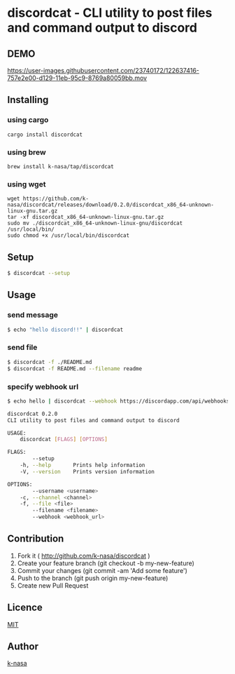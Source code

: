 # discordcat - CLI utility to post files and command output to discord


## DEMO

https://user-images.githubusercontent.com/23740172/122637416-757e2e00-d129-11eb-95c9-8769a80059bb.mov


## Installing


### using cargo
```
cargo install discordcat
```


### using brew

```
brew install k-nasa/tap/discordcat
```

### using wget

```
wget https://github.com/k-nasa/discordcat/releases/download/0.2.0/discordcat_x86_64-unknown-linux-gnu.tar.gz
tar -xf discordcat_x86_64-unknown-linux-gnu.tar.gz
sudo mv ./discordcat_x86_64-unknown-linux-gnu/discordcat /usr/local/bin/
sudo chmod +x /usr/local/bin/discordcat
```

## Setup

```bash
$ discordcat --setup
```

## Usage

### send message

```bash
$ echo "hello discord!!" | discordcat
```

### send file

```bash
$ discordcat -f ./README.md
$ discordcat -f README.md --filename readme
```


### specify webhook url

```bash
$ echo hello | discordcat --webhook https://discordapp.com/api/webhooks/hoge/huga
```

```bash
discordcat 0.2.0
CLI utility to post files and command output to discord

USAGE:
    discordcat [FLAGS] [OPTIONS]

FLAGS:
        --setup
    -h, --help       Prints help information
    -V, --version    Prints version information

OPTIONS:
        --username <username>
    -c, --channel <channel>
    -f, --file <file>
        --filename <filename>
        --webhook <webhook_url>
```

## Contribution

1. Fork it ( http://github.com/k-nasa/discordcat )
2. Create your feature branch (git checkout -b my-new-feature)
3. Commit your changes (git commit -am 'Add some feature')
4. Push to the branch (git push origin my-new-feature)
5. Create new Pull Request

## Licence

[MIT](https://github.com/k-nasa/discordcat/blob/master/LICENCE)

## Author

[k-nasa](https://github.com/k-nasa)
